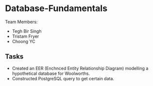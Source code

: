 # Database-Fundamentals

Team Members:
- Tegh Bir Singh
- Tristam Fryer
- Choong YC

## Tasks
- Created an EER (Enchnced Entity Relationship Diagram) modelling a hypothetical database for Woolworths.
- Constructed PostgreSQL query to get certain data.  
